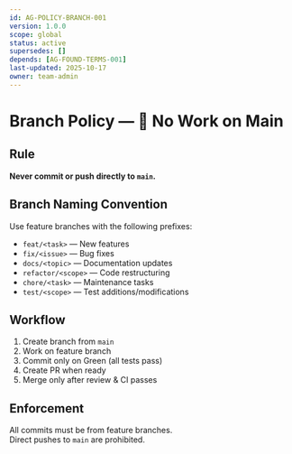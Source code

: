 ```yaml
---
id: AG-POLICY-BRANCH-001
version: 1.0.0
scope: global
status: active
supersedes: []
depends: [AG-FOUND-TERMS-001]
last-updated: 2025-10-17
owner: team-admin
---
```


# Branch Policy — 🚫 No Work on Main

## Rule

**Never commit or push directly to `main`.**

## Branch Naming Convention

Use feature branches with the following prefixes:

- `feat/<task>` — New features
- `fix/<issue>` — Bug fixes
- `docs/<topic>` — Documentation updates
- `refactor/<scope>` — Code restructuring
- `chore/<task>` — Maintenance tasks
- `test/<scope>` — Test additions/modifications

## Workflow

1. Create branch from `main`
2. Work on feature branch
3. Commit only on Green (all tests pass)
4. Create PR when ready
5. Merge only after review & CI passes

## Enforcement

All commits must be from feature branches.  
Direct pushes to `main` are prohibited.
